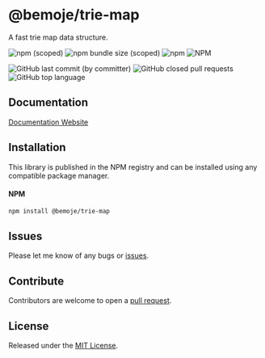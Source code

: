 # @bemoje/trie-map

A fast trie map data structure.

![npm (scoped)](https://img.shields.io/npm/v/%40bemoje/trie-map)
![npm bundle size (scoped)](https://img.shields.io/bundlephobia/minzip/%40bemoje/trie-map)
![npm](https://img.shields.io/npm/dt/%40bemoje/trie-map)
![NPM](https://img.shields.io/npm/l/%40bemoje%2Ftrie-map)

![GitHub last commit (by committer)](https://img.shields.io/github/last-commit/bemoje/tsmono)
![GitHub closed pull requests](https://img.shields.io/github/issues-pr-closed/bemoje/tsmono)
![GitHub top language](https://img.shields.io/github/languages/top/bemoje/tsmono)


## Documentation
[Documentation Website](https://bemoje.github.io/tsmono/modules/trie-map.html)

## Installation
This library is published in the NPM registry and can be installed using any compatible package manager.

#### NPM
```sh
npm install @bemoje/trie-map
```


## Issues
Please let me know of any bugs or [issues](https://github.com/bemoje/tsmono/issues).

## Contribute
Contributors are welcome to open a [pull request](https://github.com/bemoje/tsmono/pulls).

## License
Released under the [MIT License](./LICENSE).
